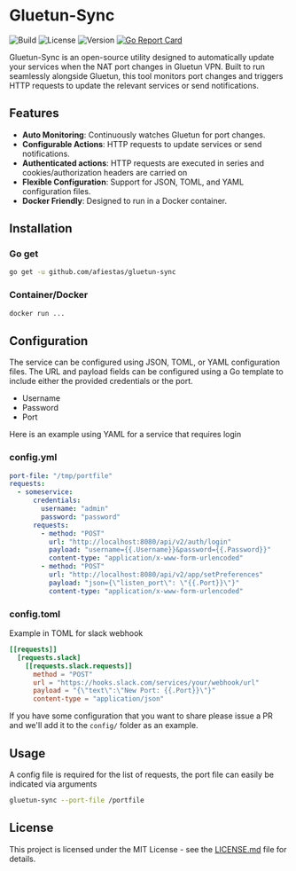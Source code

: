 # Gluetun-Sync

![Build](https://github.com/afiestas/gluetun-sync/actions/workflows/main.yml/badge.svg)
![License](https://img.shields.io/badge/license-MIT-blue)
![Version](https://img.shields.io/badge/version-1.0.0-orange)
[![Go Report Card](https://goreportcard.com/badge/github.com/afiestas/gluetun-sync)](https://goreportcard.com/report/github.com/afiestas/gluetun-sync)

Gluetun-Sync is an open-source utility designed to automatically update your services when the NAT port changes in Gluetun VPN.
Built to run seamlessly alongside Gluetun, this tool monitors port changes and triggers HTTP requests to update the relevant services or send notifications.

## Features

- **Auto Monitoring**: Continuously watches Gluetun for port changes.
- **Configurable Actions**: HTTP requests to update services or send notifications.
- **Authenticated actions**: HTTP requests are executed in series and cookies/authorization headers are carried on
- **Flexible Configuration**: Support for JSON, TOML, and YAML configuration files.
- **Docker Friendly**: Designed to run in a Docker container.

## Installation
### Go get
```bash
go get -u github.com/afiestas/gluetun-sync
```

### Container/Docker
```bash
docker run ...
```


## Configuration

The service can be configured using JSON, TOML, or YAML configuration files.
The URL and payload fields can be configured using a Go template to include either
the provided credentials or the port.

- Username
- Password
- Port

Here is an example using YAML for a service that requires login

### config.yml
```yaml
port-file: "/tmp/portfile"
requests:
  - someservice:
      credentials:
        username: "admin"
        password: "password"
      requests:
        - method: "POST"
          url: "http://localhost:8080/api/v2/auth/login"
          payload: "username={{.Username}}&password={{.Password}}"
          content-type: "application/x-www-form-urlencoded"
        - method: "POST"
          url: "http://localhost:8080/api/v2/app/setPreferences"
          payload: "json={\"listen_port\": \"{{.Port}}\"}"
          content-type: "application/x-www-form-urlencoded"
```

### config.toml
Example in TOML for slack webhook
```toml
[[requests]]
  [requests.slack]
    [[requests.slack.requests]]
      method = "POST"
      url = "https://hooks.slack.com/services/your/webhook/url"
      payload = "{\"text\":\"New Port: {{.Port}}\"}"
      content-type = "application/json"
```

If you have some configuration that you want to share please issue a PR and we'll add it
to the `config/` folder as an example.

## Usage

A config file is required for the list of requests, the port file can easily be indicated
via arguments

```bash
gluetun-sync --port-file /portfile
```

## License

This project is licensed under the MIT License - see the [LICENSE.md](LICENSE.md) file for details.
